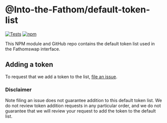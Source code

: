 # @Into-the-Fathom/default-token-list

[![Tests](https://github.com/Uniswap/token-lists/workflows/Tests/badge.svg)](https://github.com/Into-the-Fathom/default-token-list/actions?query=workflow%3ATests)
[![npm](https://img.shields.io/npm/v/@into-the-fathom/default-token-list)](https://unpkg.com/@into-the-fathom/default-token-list@latest/)

This NPM module and GitHub repo contains the default token list used in the Fathomswap interface.

## Adding a token

To request that we add a token to the list, 
[file an issue](https://github.com/Into-the-Fathom/default-token-list/issues/new?assignees=&labels=token+request&template=token-request.md&title=Add+%7BTOKEN_SYMBOL%7D%3A+%7BTOKEN_NAME%7D).

### Disclaimer

Note filing an issue does not guarantee addition to this default token list.
We do not review token addition requests in any particular order, and we do not
guarantee that we will review your request to add the token to the default list.

